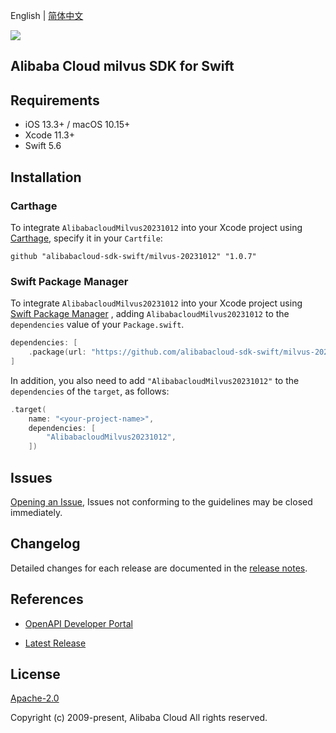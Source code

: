 English | [简体中文](README-CN.md)

![](https://aliyunsdk-pages.alicdn.com/icons/AlibabaCloud.svg)

## Alibaba Cloud milvus SDK for Swift

## Requirements

- iOS 13.3+ / macOS 10.15+
- Xcode 11.3+
- Swift 5.6

## Installation

### Carthage

To integrate `AlibabacloudMilvus20231012` into your Xcode project using [Carthage](https://github.com/Carthage/Carthage), specify it in your `Cartfile`:

```ogdl
github "alibabacloud-sdk-swift/milvus-20231012" "1.0.7"
```

### Swift Package Manager

To integrate `AlibabacloudMilvus20231012` into your Xcode project using [Swift Package Manager](https://swift.org/package-manager/) , adding `AlibabacloudMilvus20231012` to the `dependencies` value of your `Package.swift`.

```swift
dependencies: [
    .package(url: "https://github.com/alibabacloud-sdk-swift/milvus-20231012.git", from: "1.0.7")
]
```

In addition, you also need to add `"AlibabacloudMilvus20231012"` to the `dependencies` of the `target`, as follows:

```swift
.target(
    name: "<your-project-name>",
    dependencies: [
        "AlibabacloudMilvus20231012",
    ])
```

## Issues

[Opening an Issue](https://github.com/alibabacloud-sdk-swift/milvus-20231012/issues/new), Issues not conforming to the guidelines may be closed immediately.

## Changelog

Detailed changes for each release are documented in the [release notes](./ChangeLog.txt).

## References

* [OpenAPI Developer Portal](https://next.api.alibabacloud.com/home)
- [Latest Release](https://github.com/alibabacloud-sdk-swift/milvus-20231012)

## License

[Apache-2.0](http://www.apache.org/licenses/LICENSE-2.0)

Copyright (c) 2009-present, Alibaba Cloud All rights reserved.
